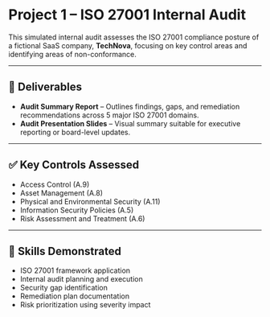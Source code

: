 # Project 1 – ISO 27001 Internal Audit

This simulated internal audit assesses the ISO 27001 compliance posture of a fictional SaaS company, **TechNova**, focusing on key control areas and identifying areas of non-conformance.

---

## 📄 Deliverables

- **Audit Summary Report** – Outlines findings, gaps, and remediation recommendations across 5 major ISO 27001 domains.
- **Audit Presentation Slides** – Visual summary suitable for executive reporting or board-level updates.

---

## ✅ Key Controls Assessed

- Access Control (A.9)
- Asset Management (A.8)
- Physical and Environmental Security (A.11)
- Information Security Policies (A.5)
- Risk Assessment and Treatment (A.6)

---

## 🎯 Skills Demonstrated

- ISO 27001 framework application
- Internal audit planning and execution
- Security gap identification
- Remediation plan documentation
- Risk prioritization using severity impact
